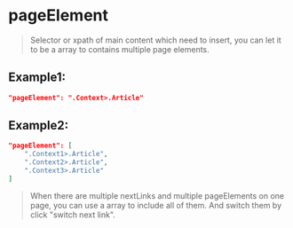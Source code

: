 # pageElement
>Selector or xpath of main content which need to insert, you can let it to be a array to contains multiple page elements.

Example1:
--
```JSON
"pageElement": ".Context>.Article"
```

Example2:
--
```JSON
"pageElement": [
    ".Context1>.Article",
    ".Context2>.Article",
    ".Context3>.Article"
]
```
>When there are multiple nextLinks and multiple pageElements on one page, you can use a array to include all of them. And switch them by click "switch next link".